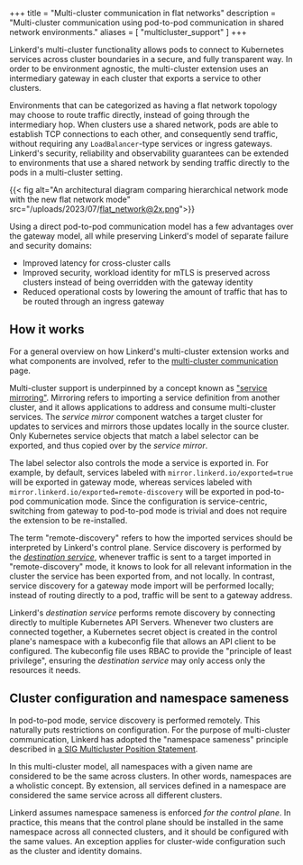 +++
title = "Multi-cluster communication in flat networks"
description = "Multi-cluster communication using pod-to-pod communication in shared network environments."
aliases = [ "multicluster_support" ]
+++

Linkerd's multi-cluster functionality allows pods to connect to Kubernetes
services across cluster boundaries in a secure, and fully transparent way. In
order to be environment agnostic, the multi-cluster extension uses an
intermediary gateway in each cluster that exports a service to other clusters.

Environments that can be categorized as having a flat network topology may
choose to route traffic directly, instead of going through the intermediary
hop. When clusters use a shared network, pods are able to establish TCP
connections to each other, and consequently send traffic, without requiring any
`LoadBalancer`-type services or ingress gateways. Linkerd's security,
reliability and observability guarantees can be extended to environments that
use a shared network by sending traffic directly to the pods in a multi-cluster
setting.

{{< fig
  alt="An architectural diagram comparing hierarchical network mode with the new flat network mode"
  src="/uploads/2023/07/flat_network@2x.png">}}

Using a direct pod-to-pod communication model has a few advantages over the
gateway model, all while preserving Linkerd's model of separate failure and
security domains:

* Improved latency for cross-cluster calls
* Improved security, workload identity for mTLS is preserved across clusters
  instead of being overridden with the gateway identity
* Reduced operational costs by lowering the amount of traffic that has to be
  routed through an ingress gateway

## How it works

For a general overview on how Linkerd's multi-cluster extension works and what
components are involved, refer to the [multi-cluster
communication](../multicluster#how-it-works) page.

Multi-cluster support is underpinned by a concept known as ["service
mirroring"](../multicluster#how-it-works). Mirroring refers to importing a
service definition from another cluster, and it allows applications to address
and consume multi-cluster services. The *service mirror* component watches a
target cluster for updates to services and mirrors those updates locally in the
source cluster. Only Kubernetes service objects that match a label selector can
be exported, and thus copied over by the *service mirror*.

The label selector also controls the mode a service is exported in. For
example, by default, services labeled with `mirror.linkerd.io/exported=true`
will be exported in gateway mode, whereas services labeled with
`mirror.linkerd.io/exported=remote-discovery` will be exported in pod-to-pod
communication mode. Since the configuration is service-centric, switching from
gateway to pod-to-pod mode is trivial and does not require the extension to be
re-installed.

The term "remote-discovery" refers to how the imported services should be
interpreted by Linkerd's control plane. Service discovery is performed by the
[*destination service*](../../reference/architecture#the-destination-service),
whenever traffic is sent to a target imported in "remote-discovery" mode, it
knows to look for all relevant information in the cluster the service has been
exported from, and not locally. In contrast, service discovery for a gateway
mode import will be performed locally; instead of routing directly to a pod,
traffic will be sent to a gateway address.

Linkerd's *destination service* performs remote discovery by connecting
directly to multiple Kubernetes API Servers. Whenever two clusters are
connected together, a Kubernetes secret object is created in the control
plane's namespace with a kubeconfig file that allows an API client to be
configured. The kubeconfig file uses RBAC to provide the "principle of least
privilege", ensuring the *destination service* may only access only the
resources it needs.

## Cluster configuration and namespace sameness

In pod-to-pod mode, service discovery is performed remotely. This naturally
puts restrictions on configuration. For the purpose of multi-cluster
communication, Linkerd has adopted the "namespace sameness" principle described
in [a SIG Multicluster Position
Statement](https://github.com/kubernetes/community/blob/master/sig-multicluster/namespace-sameness-position-statement.md).

In this multi-cluster model, all namespaces with a given name are considered to
be the same across clusters. In other words, namespaces are a wholistic
concept. By extension, all services defined in a namespace are considered the
same service across all different clusters.

Linkerd assumes namespace sameness is enforced *for the control plane*. In
practice, this means that the control plane should be installed in the same
namespace across all connected clusters, and it should be configured with the
same values. An exception applies for cluster-wide configuration such as the
cluster and identity domains.
